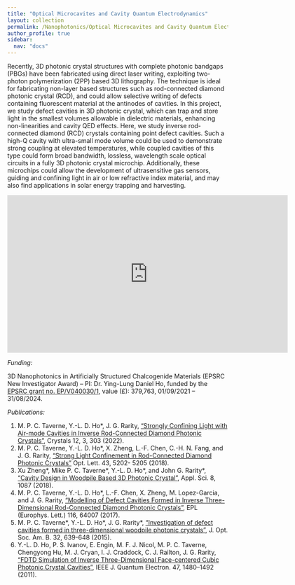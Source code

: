 ```yaml
---
title: "Optical Microcavites and Cavity Quantum Electrodynamics"
layout: collection
permalink: /Nanophotonics/Optical Microcavites and Cavity Quantum Electrodynamics/
author_profile: true
sidebar:
  nav: "docs"
---
```


<!--**Optical Microcavites and Cavity Quantum Electrodynamics**-->

Recently, 3D photonic crystal structures with complete photonic bandgaps (PBGs) have been fabricated using direct laser writing, exploiting two-photon polymerization (2PP) based 3D lithography. The technique is ideal for fabricating non-layer based structures such as rod-connected diamond photonic crystal (RCD), and could allow selective writing of defects containing fluorescent  material at the antinodes of cavities. In this project, we study defect cavities in 3D photonic crystal, which can trap and store light in the smallest volumes allowable in dielectric materials, enhancing non-linearities and cavity QED effects. Here, we study inverse rod-connected diamond (RCD) crystals containing point defect cavities. Such a high-Q cavity with ultra-small mode volume could be used to demonstrate strong coupling at elevated temperatures, while coupled cavities of this type could form broad bandwidth, lossless, wavelength scale optical circuits in a fully 3D photonic crystal microchip. Additionally, these microchips could allow the development of ultrasensitive gas sensors, guiding and confining light in air or low refractive index material, and may also find applications in solar energy trapping and harvesting.

<img src="{{ site.url }}{{ site.baseurl }}/assets/research/RCD-OL.png" alt="">

<iframe width="640" height="360" src="https://nanophotonicenglab.github.io/assets/research/Strong%20light%20confinement%20in%203D%20photonic%20crystals.mp4" title="Strong light confinement in 3D photonic crystals" frameborder="0" allow="accelerometer; autoplay; clipboard-write; encrypted-media; gyroscope; picture-in-picture" allowfullscreen></iframe>

*Funding:*

3D Nanophotonics in Artificially Structured Chalcogenide Materials (EPSRC New Investigator Award) – PI: Dr. Ying-Lung Daniel Ho, funded by the [EPSRC grant no. EP/V040030/1](https://gow.epsrc.ukri.org/NGBOViewGrant.aspx?GrantRef=EP/V040030/1), value (£): 379,763, 01/09/2021 – 31/08/2024.

*Publications:*

1. M. P. C. Taverne, Y.-L. D. Ho*, J. G. Rarity, [“Strongly Confining Light with Air-mode Cavities in Inverse Rod-Connected Diamond Photonic Crystals”](https://doi.org/10.3390/cryst12030303), Crystals 12, 3, 303 (2022).
1. M. P. C. Taverne, Y.-L. D. Ho*, X. Zheng, L.-F. Chen, C.-H. N. Fang, and J. G. Rarity, [“Strong Light Confinement in Rod-Connected Diamond Photonic Crystals”](https://doi.org/10.1364/OL.43.005202) Opt. Lett. 43, 5202- 5205 (2018).
1. Xu Zheng*, Mike P. C. Taverne*, Y.-L. D. Ho*, and John G. Rarity*, [“Cavity Design in Woodpile Based 3D Photonic Crystal”](https://doi.org/10.3390/app8071087), Appl. Sci. 8, 1087 (2018).
1. M. P. C. Taverne, Y.-L. D. Ho*, L.-F. Chen, X. Zheng, M. Lopez-Garcia, and J. G. Rarity, [“Modelling of Defect Cavities Formed in Inverse Three-Dimensional Rod-Connected Diamond Photonic Crystals”](https://doi.org/10.1209/0295-5075/116/64007), EPL (Europhys. Lett.) 116, 64007 (2017).
4. M. P. C. Taverne*, Y.-L. D. Ho*, J. G. Rarity*, [“Investigation of defect cavities formed in three-dimensional woodpile photonic crystals”](https://doi.org/10.1364/JOSAB.32.000639), J. Opt. Soc. Am. B. 32, 639-648 (2015).
5. Y.-L. D. Ho, P. S. Ivanov, E. Engin, M. F. J. Nicol, M.  P. C. Taverne,  Chengyong Hu,  M. J. Cryan, I. J. Craddock, C. J. Railton, J. G. Rarity, [“FDTD Simulation of Inverse Three-Dimensional Face-centered Cubic Photonic Crystal Cavities”](https://doi.org/10.1109/JQE.2011.2170404), IEEE J. Quantum Electron. 47, 1480–1492 (2011).
